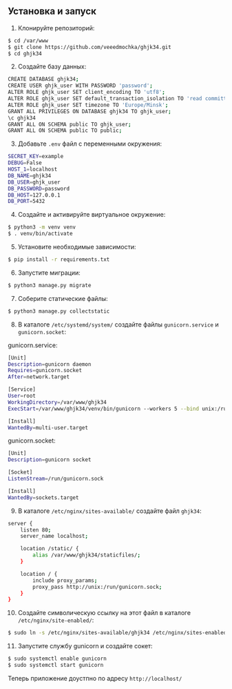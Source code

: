 ## Установка и запуск

1. Клонируйте репозиторий:

```bash
$ cd /var/www
$ git clone https://github.com/veeedmochka/ghjk34.git
$ cd ghjk34
```

2. Создайте базу данных:

```bash
CREATE DATABASE ghjk34;
CREATE USER ghjk_user WITH PASSWORD 'password';
ALTER ROLE ghjk_user SET client_encoding TO 'utf8';
ALTER ROLE ghjk_user SET default_transaction_isolation TO 'read committed';
ALTER ROLE ghjk_user SET timezone TO 'Europe/Minsk';
GRANT ALL PRIVILEGES ON DATABASE ghjk34 TO ghjk_user;
\c ghjk34
GRANT ALL ON SCHEMA public TO ghjk_user;
GRANT ALL ON SCHEMA public TO public;
```

3. Добавьте `.env` файл с переменными окружения:

```bash
SECRET_KEY=example
DEBUG=False
HOST_1=localhost
DB_NAME=ghjk34
DB_USER=ghjk_user
DB_PASSWORD=password
DB_HOST=127.0.0.1
DB_PORT=5432
```

4. Создайте и активируйте виртуальное окружение:

```bash
$ python3 -m venv venv
$ . venv/bin/activate
```

5. Установите необходимые зависимости:

```bash
$ pip install -r requirements.txt
```

6. Запустите миграции:

```bash
$ python3 manage.py migrate
```

7. Соберите статические файлы:

```bash
$ python3 manage.py collectstatic
```

8. В каталоге `/etc/systemd/system/` создайте файлы `gunicorn.service` и `gunicorn.socket`:

gunicorn.service:

```bash
[Unit]
Description=gunicorn daemon
Requires=gunicorn.socket
After=network.target

[Service]
User=root
WorkingDirectory=/var/www/ghjk34
ExecStart=/var/www/ghjk34/venv/bin/gunicorn --workers 5 --bind unix:/run/gunicorn.sock config.wsgi:application

[Install]
WantedBy=multi-user.target
```

gunicorn.socket:
```bash
[Unit]
Description=gunicorn socket

[Socket]
ListenStream=/run/gunicorn.sock

[Install]
WantedBy=sockets.target
```

9. В каталоге `/etc/nginx/sites-available/` создайте файл `ghjk34`:

```bash
server {
    listen 80;
    server_name localhost;

    location /static/ {
        alias /var/www/ghjk34/staticfiles/;
    }

    location / {
        include proxy_params;
        proxy_pass http://unix:/run/gunicorn.sock;
    }
}
```

10. Создайте символическую ссылку на этот файл в каталоге `/etc/nginx/site-enabled/`:

```bash
$ sudo ln -s /etc/nginx/sites-available/ghjk34 /etc/nginx/sites-enabled/
```

11. Запустите службу gunicorn и создайте сокет:

```bash
$ sudo systemctl enable gunicorn
$ sudo systemctl start gunicorn
```

Теперь приложение доустпно по адресу `http://localhost/`